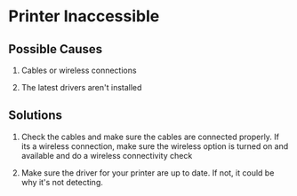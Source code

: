 # Printer Inaccessible 
## Possible Causes
1) Cables or wireless connections

2) The latest drivers aren't installed

## Solutions
1) Check the cables and make sure the cables are connected properly. If its a wireless connection, make sure the wireless option is
   turned on and available and do a wireless connectivity check

2) Make sure the driver for your printer are up to date. If not, it could be why it's not detecting. 
